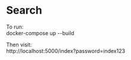 # Search
To run:  
docker-compose up --build  

Then visit:  
http://localhost:5000/index?password=index123